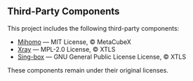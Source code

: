 ## Third-Party Components

This project includes the following third-party components:

- [Mihomo](https://github.com/MetaCubeX/mihomo) — MIT License, © MetaCubeX 
- [Xray](https://github.com/XTLS/Xray-core) — MPL-2.0 License, © XTLS
- [Sing-box](https://github.com/SagerNet/sing-box) — GNU General Public License License, © XTLS

These components remain under their original licenses.
